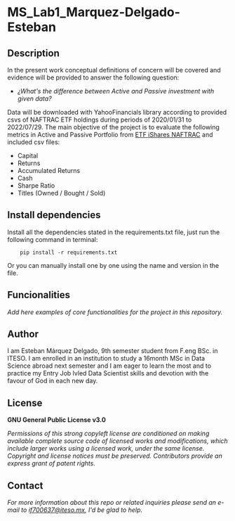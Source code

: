 # MS_Lab1_Marquez-Delgado-Esteban
## Description
In the present work conceptual definitions of concern will be covered and evidence will be provided to answer the following question:
- *¿What's the difference between Active and Passive investment with given data?*

Data will be downloaded with YahooFinancials library according to provided csvs of NAFTRAC ETF holdings during periods of 2020/01/31 to 2022/07/29.
 The main objective of the project is to evaluate the following metrics in Active and Passive Portfolio from [ETF iShares NAFTRAC](https://www.blackrock.com/mx/intermediarios/productos/251895/ishares-naftrac-fund#/) and included csv files:

 + Capital
 + Returns
 + Accumulated Returns
 + Cash 
 + Sharpe Ratio
 + Titles (Owned / Bought / Sold)

## Install dependencies

Install all the dependencies stated in the requirements.txt file, just run the following command in terminal:

        pip install -r requirements.txt
        
Or you can manually install one by one using the name and version in the file.

## Funcionalities

*Add here examples of core functionalities for the project in this repository.*

## Author
I am Esteban Márquez Delgado, 9th semester student from F.eng BSc. in ITESO. I am enrolled in an institution to study a 16month MSc in Data Science abroad next semester and I am eager to learn the most 
and to practice my Entry Job lvled Data Scientist skills and devotion with the favour of God in each new day.

## License
**GNU General Public License v3.0** 

*Permissions of this strong copyleft license are conditioned on making available 
complete source code of licensed works and modifications, which include larger 
works using a licensed work, under the same license. Copyright and license notices 
must be preserved. Contributors provide an express grant of patent rights.*

## Contact
*For more information about this repo or related inquiries please send an e-mail to if700637@iteso.mx, I'd be glad to help.*
